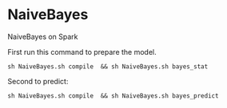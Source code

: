 # NaiveBayes
NaiveBayes on Spark

First run this command to prepare the model.

    sh NaiveBayes.sh compile  && sh NaiveBayes.sh bayes_stat
  
Second to predict:

    sh NaiveBayes.sh compile  && sh NaiveBayes.sh bayes_predict
